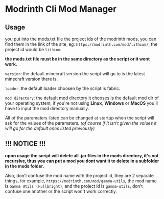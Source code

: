 # Modrinth Cli Mod Manager
## Usage
you put into the mods.txt file the project ids of the modrinth mods, you can find them in the link of the site, eg: ``https://modrinth.com/mod/lithium/``, the project id would be ``lithium``

**the mods.txt file must be in the same directory as the script or it wont work.**

``version``: the default minecraft version the script will go to is the latest minecraft version there is.

``loader``: the default loader choosen by the script is fabric.

``mod directory``: the default mod directory it chooses is the default mod dir of your operating system, if you're not using **Linux**, **Windows** or **MacOS** you'll have to input the mod directory manually.

All of the paramaters listed can be changed at startup when the script will ask for the values of the paramaters. *(of course if it isn't given the values it will go for the default ones listed previously)*

## !!! NOTICE !!!
**upon usage the script will delete all .jar files in the mods directory, it's not recursive, thus you can put a mod you dont want it to delete in a subfolder in the mods folder.**

Also, don't confuse the mod name with the project id, they are 2 separate things, for example, ``https://modrinth.com/mod/gamma-utils``, the mod name is ``Gamma Utils (Fullbright)``, and the project id is ``gamma-utils``, don't confuse one another or the script won't work correctly.
###                                                                                   
